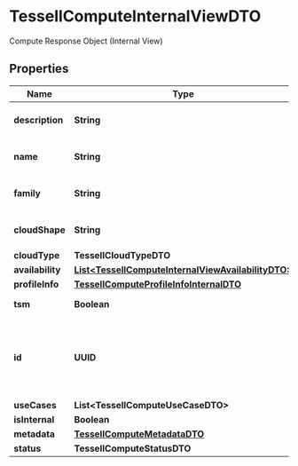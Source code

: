 

# TessellComputeInternalViewDTO

Compute Response Object (Internal View)

## Properties

Name | Type | Description | Notes
------------ | ------------- | ------------- | -------------
**description** | **String** | Description of the Compute. |  [optional]
**name** | **String** | Name of the Compute. |  [optional]
**family** | **String** | Name of the Tessell Family |  [optional]
**cloudShape** | **String** | Actual Cloud Shape |  [optional]
**cloudType** | **TessellCloudTypeDTO** |  |  [optional]
**availability** | [**List&lt;TessellComputeInternalViewAvailabilityDTO&gt;**](TessellComputeInternalViewAvailabilityDTO.md) |  |  [optional]
**profileInfo** | [**TessellComputeProfileInfoInternalDTO**](TessellComputeProfileInfoInternalDTO.md) |  |  [optional]
**tsm** | **Boolean** | Is TSM Shape |  [optional]
**id** | **UUID** | If provided, then use the provided uuid as the compute identifier. |  [optional]
**useCases** | **List&lt;TessellComputeUseCaseDTO&gt;** |  |  [optional]
**isInternal** | **Boolean** |  |  [optional]
**metadata** | [**TessellComputeMetadataDTO**](TessellComputeMetadataDTO.md) |  |  [optional]
**status** | **TessellComputeStatusDTO** |  |  [optional]



